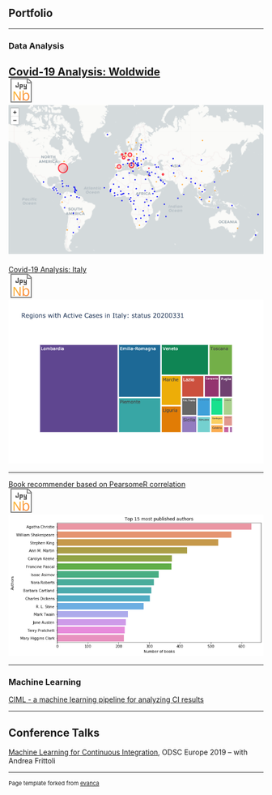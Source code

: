 ## Portfolio

---

### Data Analysis 

[Covid-19 Analysis: Woldwide](/sample_page)
<br><a href="https://nbviewer.jupyter.org/github/kwulffert/covid-19-analysis/blob/master/Covid-19%20Analysis.ipynb">
  <img src="images/jnb_3.svg?raw=true"/>
</a>
<img src="images/map.png?raw=true"/>
---

[Covid-19 Analysis: Italy](https://github.com/kwulffert/kwulffert.github.io/blob/master/_posts/Covid-19%20Analysis%20Italy.html)
<br><a href="https://nbviewer.jupyter.org/github/kwulffert/covid-19-analysis/blob/master/Covid-19%20Analysis%20Italy.ipynb">
  <img src="images/jnb_3.svg?raw=true"/>
</a>
<img src="images/Italy_reg.png?raw=true"/>

---

[Book recommender based on PearsomeR correlation](https://github.com/kwulffert/book-recommerder/blob/master/book-recommender.ipynb)
<br><a href="https://github.com/kwulffert/book-recommerder/blob/master/book-recommender.ipynb">
  <img src="images/jnb_3.svg?raw=true"/>
</a>
<img src="images/books.png?raw=true"/>

---

### Machine Learning

[CIML - a machine learning pipeline for analyzing CI results](https://github.com/mtreinish/ciml)

---

## Conference Talks

[Machine Learning for Continuous Integration](https://www.dropbox.com/sh/8pul23zevii3k25/AAD5ITWfOgLZPKagXiVW9jrga/avise%204%206.mov?dl=0), ODSC Europe 2019 – with Andrea Frittoli


---
<p style="font-size:11px">Page template forked from <a href="https://github.com/evanca/quick-portfolio">evanca</a></p>
<!-- Remove above link if you don't want to attibute -->
